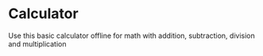 # Calculator
Use this basic calculator offline for math with addition, subtraction, division and multiplication
